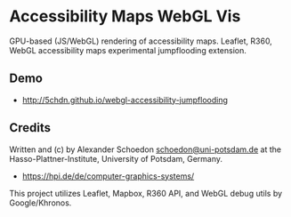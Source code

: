 Accessibility Maps WebGL Vis
============================

GPU-based (JS/WebGL) rendering of accessibility maps. Leaflet, R360, WebGL
accessibility maps experimental jumpflooding extension.

Demo
----

  - http://5chdn.github.io/webgl-accessibility-jumpflooding

Credits
-------

Written and (c) by Alexander Schoedon <schoedon@uni-potsdam.de>
at the Hasso-Plattner-Institute, University of Potsdam, Germany.
  - https://hpi.de/de/computer-graphics-systems/

This project utilizes Leaflet, Mapbox, R360 API, and WebGL debug utils by
Google/Khronos.
